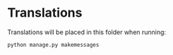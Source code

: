 # Translations


Translations will be placed in this folder when running:

    python manage.py makemessages
